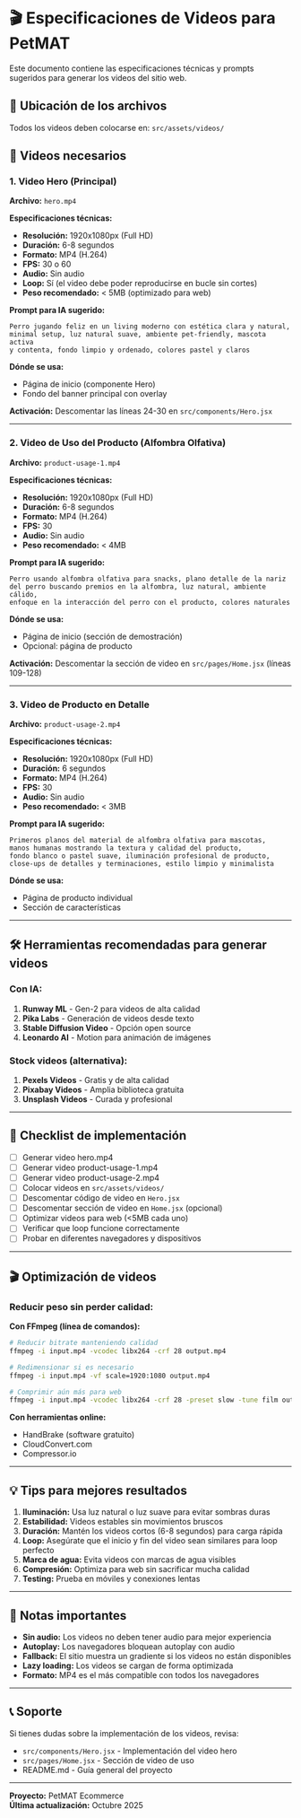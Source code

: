 # 🎬 Especificaciones de Videos para PetMAT

Este documento contiene las especificaciones técnicas y prompts sugeridos para generar los videos del sitio web.

## 📍 Ubicación de los archivos

Todos los videos deben colocarse en: `src/assets/videos/`

## 🎥 Videos necesarios

### 1. Video Hero (Principal)

**Archivo:** `hero.mp4`

**Especificaciones técnicas:**
- **Resolución:** 1920x1080px (Full HD)
- **Duración:** 6-8 segundos
- **Formato:** MP4 (H.264)
- **FPS:** 30 o 60
- **Audio:** Sin audio
- **Loop:** Sí (el video debe poder reproducirse en bucle sin cortes)
- **Peso recomendado:** < 5MB (optimizado para web)

**Prompt para IA sugerido:**
```
Perro jugando feliz en un living moderno con estética clara y natural,
minimal setup, luz natural suave, ambiente pet-friendly, mascota activa
y contenta, fondo limpio y ordenado, colores pastel y claros
```

**Dónde se usa:**
- Página de inicio (componente Hero)
- Fondo del banner principal con overlay

**Activación:**
Descomentar las líneas 24-30 en `src/components/Hero.jsx`

---

### 2. Video de Uso del Producto (Alfombra Olfativa)

**Archivo:** `product-usage-1.mp4`

**Especificaciones técnicas:**
- **Resolución:** 1920x1080px (Full HD)
- **Duración:** 6-8 segundos
- **Formato:** MP4 (H.264)
- **FPS:** 30
- **Audio:** Sin audio
- **Peso recomendado:** < 4MB

**Prompt para IA sugerido:**
```
Perro usando alfombra olfativa para snacks, plano detalle de la nariz
del perro buscando premios en la alfombra, luz natural, ambiente cálido,
enfoque en la interacción del perro con el producto, colores naturales
```

**Dónde se usa:**
- Página de inicio (sección de demostración)
- Opcional: página de producto

**Activación:**
Descomentar la sección de video en `src/pages/Home.jsx` (líneas 109-128)

---

### 3. Video de Producto en Detalle

**Archivo:** `product-usage-2.mp4`

**Especificaciones técnicas:**
- **Resolución:** 1920x1080px (Full HD)
- **Duración:** 6 segundos
- **Formato:** MP4 (H.264)
- **FPS:** 30
- **Audio:** Sin audio
- **Peso recomendado:** < 3MB

**Prompt para IA sugerido:**
```
Primeros planos del material de alfombra olfativa para mascotas,
manos humanas mostrando la textura y calidad del producto,
fondo blanco o pastel suave, iluminación profesional de producto,
close-ups de detalles y terminaciones, estilo limpio y minimalista
```

**Dónde se usa:**
- Página de producto individual
- Sección de características

---

## 🛠️ Herramientas recomendadas para generar videos

### Con IA:
1. **Runway ML** - Gen-2 para videos de alta calidad
2. **Pika Labs** - Generación de videos desde texto
3. **Stable Diffusion Video** - Opción open source
4. **Leonardo AI** - Motion para animación de imágenes

### Stock videos (alternativa):
1. **Pexels Videos** - Gratis y de alta calidad
2. **Pixabay Videos** - Amplia biblioteca gratuita
3. **Unsplash Videos** - Curada y profesional

---

## 📝 Checklist de implementación

- [ ] Generar video hero.mp4
- [ ] Generar video product-usage-1.mp4
- [ ] Generar video product-usage-2.mp4
- [ ] Colocar videos en `src/assets/videos/`
- [ ] Descomentar código de video en `Hero.jsx`
- [ ] Descomentar sección de video en `Home.jsx` (opcional)
- [ ] Optimizar videos para web (<5MB cada uno)
- [ ] Verificar que loop funcione correctamente
- [ ] Probar en diferentes navegadores y dispositivos

---

## 🎬 Optimización de videos

### Reducir peso sin perder calidad:

**Con FFmpeg (línea de comandos):**

```bash
# Reducir bitrate manteniendo calidad
ffmpeg -i input.mp4 -vcodec libx264 -crf 28 output.mp4

# Redimensionar si es necesario
ffmpeg -i input.mp4 -vf scale=1920:1080 output.mp4

# Comprimir aún más para web
ffmpeg -i input.mp4 -vcodec libx264 -crf 28 -preset slow -tune film output.mp4
```

**Con herramientas online:**
- HandBrake (software gratuito)
- CloudConvert.com
- Compressor.io

---

## 💡 Tips para mejores resultados

1. **Iluminación:** Usa luz natural o luz suave para evitar sombras duras
2. **Estabilidad:** Videos estables sin movimientos bruscos
3. **Duración:** Mantén los videos cortos (6-8 segundos) para carga rápida
4. **Loop:** Asegúrate que el inicio y fin del video sean similares para loop perfecto
5. **Marca de agua:** Evita videos con marcas de agua visibles
6. **Compresión:** Optimiza para web sin sacrificar mucha calidad
7. **Testing:** Prueba en móviles y conexiones lentas

---

## 🚨 Notas importantes

- **Sin audio:** Los videos no deben tener audio para mejor experiencia
- **Autoplay:** Los navegadores bloquean autoplay con audio
- **Fallback:** El sitio muestra un gradiente si los videos no están disponibles
- **Lazy loading:** Los videos se cargan de forma optimizada
- **Formato:** MP4 es el más compatible con todos los navegadores

---

## 📞 Soporte

Si tienes dudas sobre la implementación de los videos, revisa:
- `src/components/Hero.jsx` - Implementación del video hero
- `src/pages/Home.jsx` - Sección de video de uso
- README.md - Guía general del proyecto

---

**Proyecto:** PetMAT Ecommerce  
**Última actualización:** Octubre 2025

